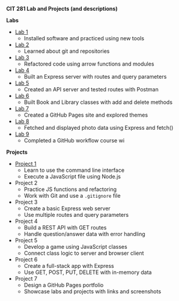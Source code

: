 **CIT 281 Lab and Projects (and descriptions)**

**Labs**
- [Lab 1](https://github.com/s1440/cit281-lab1)
  - Installed software and practiced using new tools  
- [Lab 2](https://github.com/s1440/cit281-lab2)
  - Learned about git and repositories  
- [Lab 3](https://github.com/s1440/cit281-lab3)
  - Refactored code using arrow functions and modules  
- [Lab 4](https://github.com/s1440/cit281-lab4)
  - Built an Express server with routes and query parameters  
- [Lab 5](https://github.com/s1440/cit281-lab5)
  - Created an API server and tested routes with Postman  
- [Lab 6](https://github.com/s1440/cit281-lab6)
  - Built Book and Library classes with add and delete methods  
- [Lab 7](https://github.com/s1440/cit281-lab7)
  - Created a GitHub Pages site and explored themes  
- [Lab 8](https://github.com/s1440/cit281-lab8)
  - Fetched and displayed photo data using Express and fetch()  
- [Lab 9](https://github.com/s1440/cit281-lab9)
  - Completed a GitHub workflow course wi


**Projects**
- [Project 1](https://github.com/s1440/cit281-p1)
  - Learn to use the command line interface  
  - Execute a JavaScript file using Node.js  
- Project 2  
  - Practice JS functions and refactoring  
  - Work with Git and use a `.gitignore` file  
- Project 3  
  - Create a basic Express web server  
  - Use multiple routes and query parameters  
- Project 4  
  - Build a REST API with GET routes  
  - Handle question/answer data with error handling  
- Project 5  
  - Develop a game using JavaScript classes  
  - Connect class logic to server and browser client  
- Project 6  
  - Create a full-stack app with Express  
  - Use GET, POST, PUT, DELETE with in-memory data  
- Project 7  
  - Design a GitHub Pages portfolio  
  - Showcase labs and projects with links and screenshots  
